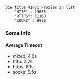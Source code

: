 
```mermaid
pie title 41771 Proxies in list
    "HTTP" : 29055
    "HTTPS": 11160
    "SOCKS" : 8990
```

### Some Info
#### Average Timeout

- mixed: 4.0s
- http: 2.2s
- https: 8.1s
- socks: 6.5s